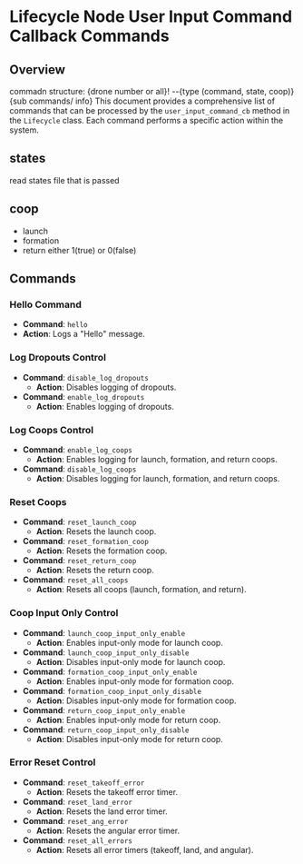 # Lifecycle Node User Input Command Callback Commands

## Overview

commadn structure:
{drone number or all}! --{type (command, state, coop)} {sub commands/ info}
This document provides a comprehensive list of commands that can be processed by the `user_input_command_cb` method in the `Lifecycle` class. Each command performs a specific action within the system.

## states

read states file that is passed

## coop

- launch
- formation
- return
  either 1(true) or 0(false)

## Commands

### Hello Command

- **Command**: `hello`
- **Action**: Logs a "Hello" message.

### Log Dropouts Control

- **Command**: `disable_log_dropouts`
  - **Action**: Disables logging of dropouts.
- **Command**: `enable_log_dropouts`
  - **Action**: Enables logging of dropouts.

### Log Coops Control

- **Command**: `enable_log_coops`
  - **Action**: Enables logging for launch, formation, and return coops.
- **Command**: `disable_log_coops`
  - **Action**: Disables logging for launch, formation, and return coops.

### Reset Coops

- **Command**: `reset_launch_coop`
  - **Action**: Resets the launch coop.
- **Command**: `reset_formation_coop`
  - **Action**: Resets the formation coop.
- **Command**: `reset_return_coop`
  - **Action**: Resets the return coop.
- **Command**: `reset_all_coops`
  - **Action**: Resets all coops (launch, formation, and return).

### Coop Input Only Control

- **Command**: `launch_coop_input_only_enable`
  - **Action**: Enables input-only mode for launch coop.
- **Command**: `launch_coop_input_only_disable`
  - **Action**: Disables input-only mode for launch coop.
- **Command**: `formation_coop_input_only_enable`
  - **Action**: Enables input-only mode for formation coop.
- **Command**: `formation_coop_input_only_disable`
  - **Action**: Disables input-only mode for formation coop.
- **Command**: `return_coop_input_only_enable`
  - **Action**: Enables input-only mode for return coop.
- **Command**: `return_coop_input_only_disable`
  - **Action**: Disables input-only mode for return coop.

### Error Reset Control

- **Command**: `reset_takeoff_error`
  - **Action**: Resets the takeoff error timer.
- **Command**: `reset_land_error`
  - **Action**: Resets the land error timer.
- **Command**: `reset_ang_error`
  - **Action**: Resets the angular error timer.
- **Command**: `reset_all_errors`
  - **Action**: Resets all error timers (takeoff, land, and angular).
